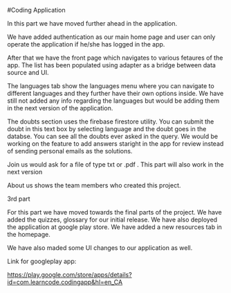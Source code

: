 #Coding Application

In this part we have moved further ahead in the application.

We have added authentication as our main home page and user can only operate the application if he/she has logged in the app.

After that we have the front page which navigates to various fetaures of the app.
The list has been populated using adapter as a bridge between data source and UI.

The languages tab show the languages menu where you can navigate to different languages and they further have their own options inside.
We have still not added any info regarding the languages but would be adding them in the next version of the application.

The doubts section uses the firebase firestore utility. You can submit the doubt in this text box by selecting language and the doubt goes in the databse. You can see all the doubts ever asked in the query. We would be working on the feature to add answers staright in the app for review instead of sending personal emails as the solutions.

Join us would ask for a file of type txt or .pdf . This part will also work in the next version

About us shows the team members who created this project.






3rd part


For this part we have moved towards the final parts of the project.
We have added the quizzes, glossary for our initial release.
We have also deployed the application at google play store.
We have added a new resources tab in the homepage.

We have also maded some UI changes to our application as well.



Link for googleplay app:

https://play.google.com/store/apps/details?id=com.learncode.codingapp&hl=en_CA


